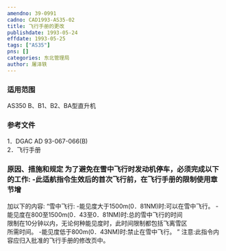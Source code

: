 ```yaml
---
amendno: 39-0991  
cadno: CAD1993-AS35-02  
title: 飞行手册的更改  
publishdate: 1993-05-24  
effdate: 1993-05-25  
tags: ["AS35"]  
pns: []  
categories: 东北管理局  
author: 屠泽轶  
---
```

  
### 适用范围  
AS350 B、B1、B2、BA型直升机  
  
<!--more-->  
### 参考文件  
1．DGAC AD 93-067-066(B)  
2．飞行手册  
  
### 原因、措施和规定     为了避免在雪中飞行时发动机停车，必须完成以下的工作:     -此适航指令生效后的首次飞行前，在飞行手册的限制使用章节增  
加以下的内容: “雪中飞行: -能见度大于1500m(0．81NM)时:可以在雪中飞行。     -能见度在800至1500m(0．43至0．81NM)时:总的雪中飞行的时间  
限制在10分钟以内，无论何种能见度时，此时间限制都包括飞离雪区  
所需时间。     -能见度低于800m(0．43NM)时:禁止在雪中飞行。 ”    注意:此指令内容应归入批准的飞行手册的修改页中。  
